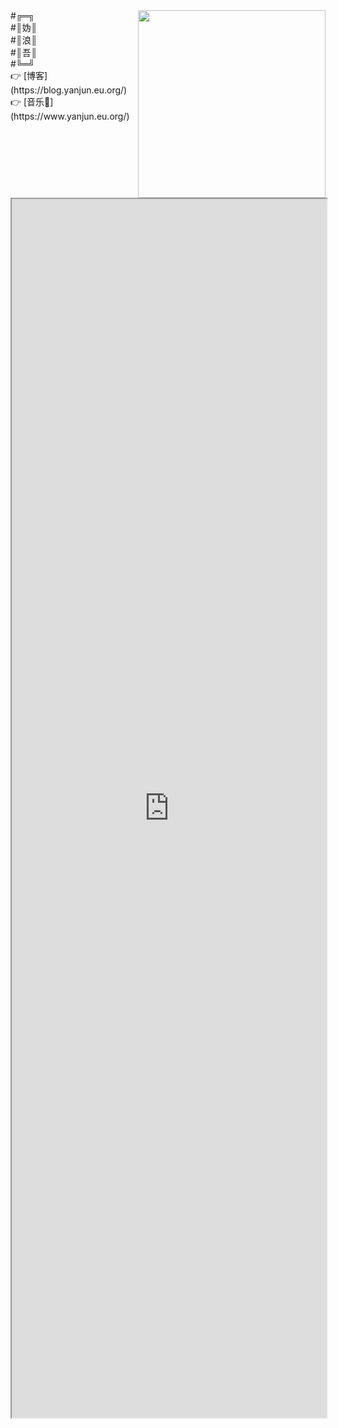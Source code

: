 <img align="right" width="300" src="https://cdn.jsdelivr.net/gh/BurtSweet/CDN/pic/%E4%BA%8C%E6%AC%A1%E5%85%83%E7%BE%8E%E5%B0%91%E5%A5%B3/000%E5%A4%B4%E5%83%8F.jpeg">
#╔═╗<br>
#║妫║<br> 
#║浪║<br>  
#║吾║<br>
#╚═╝<br>
👉 [博客](https://blog.yanjun.eu.org/) <br> 
👉 [音乐🎵](https://www.yanjun.eu.org/)<br> 

<br/>
<br/>
<div align="center"><iframe width=100% height=50% src="https://ip.skk.moe/simple" frameborder="1px"></iframe></div>
